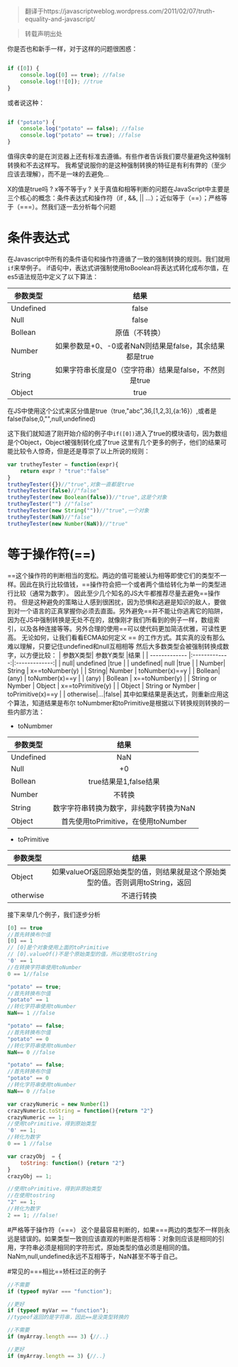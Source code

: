 > 翻译于https://javascriptweblog.wordpress.com/2011/02/07/truth-equality-and-javascript/

> 转载声明出处


你是否也和新手一样，对于这样的问题很困惑：
```javascript

if ([0]) {
    console.log([0] == true); //false
    console.log(!![0]); //true
}

```

或者说这种：

```javascript

if ("potato") {
    console.log("potato" == false); //false
    console.log("potato" == true); //false
}

```

值得庆幸的是在浏览器上还有标准去遵循。有些作者告诉我们要尽量避免这种强制转换和不去这样写。
我希望说服你的是这种强制转换的特征是有利有弊的（至少应该去理解），而不是一味的去避免...

X的值是true吗 ? x等不等于y ? 关于真值和相等判断的问题在JavaScript中主要是三个核心的概念：条件表达式和操作符（if ,
&&, || ...）；近似等于（==）；严格等于（===）。然我们逐一去分析每个问题


# 条件表达式
在Javascript中所有的条件语句和操作符遵循了一致的强制转换的规则。我们就用`if`来举例子。
if语句中，表达式讲强制使用toBoolean将表达式转化成布尔值，在es5语法规范中定义了以下算法：

| 参数类型        | 结果           |
| ------------- |:-------------:|
| Undefined     | false |
| Null     | false     |
| Bollean |  原值（不转换）   |
| Number |  如果参数是+0、-0或者NaN则结果是false，其余结果都是true     |
| String | 如果字符串长度是0（空字符串）结果是false，不然则是true      |
| Object | true      |

在JS中使用这个公式来区分值是true（true,"abc",36,[1,2,3],{a:16}）,或者是false(false,0,"",null,undefined)

这下我们就知道了刚开始介绍的例子中`if([0])`进入了true的模块语句，因为数组是个Object，Object被强制转化成了true
这里有几个更多的例子，他们的结果可能比较令人惊奇，但是还是尊崇了以上所说的规则：
```javascript
var trutheyTester = function(expr){
    return expr ? "true":"false"
}
trutheyTester({})//"true",对象一直都是true
trutheyTester(false)//"false"
trutheyTester(new Boolean(false))//"true",这是个对象
trutheyTester("") //"false"
trutheyTester(new String(""))//"true",一个对象
trutheyTester(NaN)//"false"
trutheyTester(new Number(NaN))//"true"
```
# 等于操作符(==)
==这个操作符的判断相当的宽松。两边的值可能被认为相等即使它们的类型不一样。因此在执行比较值钱，==操作符会把一个或者两个值给转化为单一的类型进行比较（通常为数字）。
因此至少几个知名的JS大牛都推荐尽量去避免==操作符。
但是这种避免的策略让人感到很困扰，因为恐惧和逃避是知识的敌人，要做到对一个语言的正真掌握你必须去直面。另外避免==并不能让你逃离它的陷阱，因为在JS中强制转换是无处不在的，就像刚才我们所看到的例子一样，数组索引，以及各种连接等等。另外合理的使用==可以使代码更加简洁优雅，可读性更高。
无论如何，让我们看看ECMA如何定义 == 的工作方式。其实真的没有那么难以理解，只要记住undefined和null互相相等 然后大多数类型会被强制转换成数字，以方便比较：
| 参数X类型| 参数Y类型  |结果           |
| ------------- |:-------------:|:-------------:|
| null| undefined  |true           |
| undefined| null  |true           |
| Number| String  | x==toNumber(y)           |
| String| Number  | toNumber(x)==y         |
| Bollean| (any)  | toNumber(x)==y         |
| (any) | Bollean  | x==toNumber(y)         |
| String or Nymber | Object  | x==toPrimitive(y)      |
| Object | String or Nymber  | toPrimitive(x)==y         |
|  otherwise|...|false|
其中如果结果是表达式，则重新应用这个算法，知道结果是布尔
toNumbmer和toPrimitive是根据以下转换规则转换的一些内部方法：
- toNumbmer

| 参数类型        | 结果           |
| ------------- |:-------------:|
| Undefined     | NaN |
| Null     | +0     |
| Bollean |  true结果是1,false结果   |
| Number |  不转换     |
| String |   数字字符串转换为数字，非纯数字转换为NaN    |
| Object |   首先使用toPrimitive，在使用toNumber    |
- toPrimitive

| 参数类型        | 结果           |
| ------------- |:-------------:|
| Object     | 如果valueOf返回原始类型的值，则结果就是这个原始类型的值。否则调用toString，返回|
| otherwise     | 不进行转换     |
接下来举几个例子，我们逐步分析
```javascript
[0] == true
//首先转换布尔值
[0] == 1
// [0]是个对象使用上面的toPrimitive
// [0].valueOf()不是个原始类型的值，所以使用toString
'0' == 1
//在转换字符串使用toNumber
0 == 1//false
```

```javascript
"potato" == true;
//首先转换布尔值
"potato" == 1
//转化字符串使用toNumber
NaN== 1 //false
```
```javascript
"potato" == false;
//首先转换布尔值
"potato" == 0
//转化字符串使用toNumber
NaN== 0 //false
```

```javascript
"potato" == false;
//首先转换布尔值
"potato" == 0
//转化字符串使用toNumber
NaN== 0 //false
```

```javascript
var crazyNumeric = new Number(1)
crazyNumeric.toString = function(){return "2"}
crazyNumeric == 1;
//使用toPrimitive，得到原始类型
'0' == 1;
//转化为数字
0 == 1 //false
```
```javascript
var crazyObj  = {
    toString: function() {return "2"}
}
crazyObj == 1;

//使用toPrimitive，得到非原始类型
//在使用tostring
"2" == 1;
//转化为数字
2 == 1; //false!
```

#严格等于操作符（===）
这个是最容易判断的，如果===两边的类型不一样则永远是错误的。如果类型一致则应该直观的判断是否相等：对象则应该是相同的引用，字符串必须是相同的字符形式，原始类型的值必须是相同的值。NaNm,null,undefined永远不互相等于，NaN甚至不等于自己。


#常见的===相比==矫枉过正的例子
```javascript
//不需要
if (typeof myVar === "function");

//更好
if (typeof myVar == "function");
//typeof返回的是字符串，因此==是没类型转换的
```
```javascript
//不需要
if (myArray.length === 3) {//..}

//更好
if (myArray.length == 3) {//..}
```
